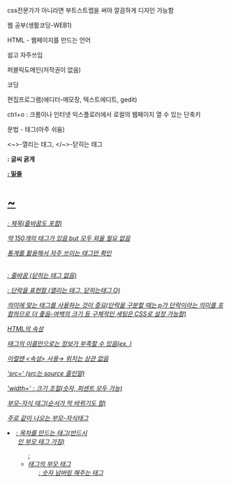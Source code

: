 css전문가가 아니라면 부트스트랩을 써야 깔끔하게 디자인 가능함

웹 공부(생활코딩-WEB1)

HTML - 웹페이지를 만드는 언어

쉽고 자주쓰임

퍼블릭도메인(저작권이 없음)

코딩

편집프로그램(에디터-메모장, 텍스트에디트, gedit)

ctrl+o :  크롬이나 인터넷 익스플로러에서 로컬의 웹페이지 열 수 있는 단축키

문법 - 태그(아주 쉬움) 

<~>-열리는 태그, </~>-닫히는 태그

<strong> : 글씨 굵게

<u> : 밑줄

<h1>~<h6>: 제목(줄바꿈도 포함)

약 150개의 태그가 있음 but 모두 외울 필요 없음

통계를 활용해서 자주 쓰이는 태그만 확인

<br> : 줄바꿈 (닫히는 태그 없음)

<p> : 단락을 표현함 (열리는 태그, 닫히는태그 O)

의미에 맞는 태그를 사용하는 것이 중요(단락을 구분할 때는 p가 단락이라는 의미를 포함하므로 더 좋음-여백의 크기 등 구체적인 세팅은 CSS로 설정 가능함)

HTML의 속성

태그의 이름만으로는 정보가 부족할 수 있음(ex. <img>)

이럴땐 <속성> 사용→ 위치는 상관 없음

‘src=’ (src는 source 줄인말)

‘width=’ : 크기 조절(숫자, 퍼센트 모두 가능)

부모-자식 태그(순서가 막 바뀌기도 함)

주로 같이 나오는 부모-자식태그

<li> : 목차를 만드는 태그(반드시 <ul>인 부모 태그 가짐)

<ul> : <li>태그의 부모 태그

<ol> : 숫자 넘버링 해주는 태그

<title> : 파일명이 아닌 웹페이지의 제목을 설정해주는 태그 (안쓰면 손해)

<meta> : 특정 방식으로 열어주는 태그(ex. <meta charset=”utf-8”>)

<body> : 본문을 묶어주는 태그

<head> : body(본문)를 설명하는 걸 묶어주는 태그

<html> : <body> 태그와 <head> 태그를 감싸는 최고위층 태그

<!doctype html> : 이 파일이 html이라는 걸 알려주는 관용적 표현

<a> : 링크 연결해주는 태그(href 속성으로 링크 연결 + ‘target=’으로 새탭에서 실행, ‘title=’을 통해서 툴팁으로 설명 띄우기도 가능)

Notepad++ 유용한 단축키

([https://glan.tistory.com/52](https://glan.tistory.com/52))

Ctrl + Click : 다중편집 가능(열마다 위치 달라도 가능-환경설정 필요)

shift + Alt + 방향키 : 여러줄 한번에 편집

Ctrl + l : 한 줄 삭제

Ctrl + d : 한 줄 복사

tab : 들여쓰기

Shift + tab : 내어쓰기

[unsplash.com](http://unsplash.com) : 저작권 걱정 없이 이미지 사용 가능한 사이트


<Internet>

인터넷-1960년 핵전쟁 이후 통신 시스템의 발전을 목적으로 개발됨

웹-1990년에 개발되어 일반인들도 인터넷을 편하게 사용할 수 있는 계기가 됨

서버-클라이언트(클라이언트가 서버에 요청하면 서버는 클라이언트에게 응답하는 관계)

웹호스팅- 현업에서는 전문 업체에 맡기는 경우가 많음
(웹서버를 직접 구현하는 것에 비해 쉽지만 웹서버가 동작하는 원리를 제대로 이해하지 못할 수 있음)

웹서버 직접 구현(Web Server for Chrome을 통해서 진행-오류로 인해 실제로 구현은 안됨)

댓글기능 추가하기 위한 추천 사이트

- Disqus
- LiveRe

(Disqus 코드의 경우 유료 정책 전환 때문인지 실제로 작동은 안했음)

채팅기능 추가하기 위한 추천 사이트

- tawk

※ `ctrl + z` 의 반대 방법은 `ctrl + shift + z` 또는 `ctrl + y`